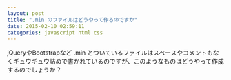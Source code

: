 ```yaml
---
layout: post
title: ".min のファイルはどうやって作るのですか"
date: 2015-02-10 02:59:11
categories: javascript html css
---
```

<p>jQueryやBootstrapなど .min とついているファイルはスペースやコメントもなくギュウギュウ詰めで書かれているのですが、このようなものはどうやって作成するのでしょうか？</p>
